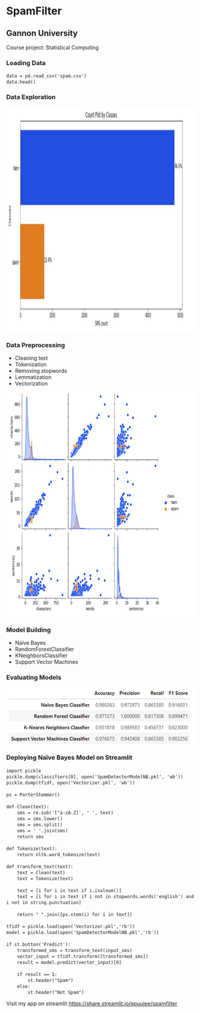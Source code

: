# SpamFilter
## Gannon University
Course project: Statistical Computing

### Loading Data
```
data = pd.read_csv('spam.csv')
data.head()
```

### Data Exploration
<img src="images/countplot.jpg" height="600">

### Data Preprocessing
* Cleaning text
* Tokenization
* Removing stopwords
* Lemmatization
* Vectorization

<img src="images/pairplot.jpg" height="600">

### Model Building
* Naïve Bayes
* RandomForestClassifier
* KNeighborsClassifier
* Support Vector Machines

### Evaluating Models
<img src="images/results.png">

### Deploying Naïve Bayes Model on Streamlit
```
import pickle
pickle.dump(classifiers[0], open('SpamDetectorModelNB.pkl', 'wb'))
pickle.dump(tfidf, open('Vectorizer.pkl', 'wb'))

ps = PorterStemmer()

def Clean(text):
    sms = re.sub('[^a-zA-Z]', ' ', text) 
    sms = sms.lower() 
    sms = sms.split()
    sms = ' '.join(sms)
    return sms

def Tokenize(text):
    return nltk.word_tokenize(text)

def transform_text(text):
    text = Clean(text)
    text = Tokenize(text)

    text = [i for i in text if i.isalnum()]
    text = [i for i in text if i not in stopwords.words('english') and i not in string.punctuation]
    
    return " ".join([ps.stem(i) for i in text])

tfidf = pickle.load(open('Vectorizer.pkl','rb'))
model = pickle.load(open('SpamDetectorModelNB.pkl','rb'))

if st.button('Predict'):
    transformed_sms = transform_text(input_sms)
    vector_input = tfidf.transform([transformed_sms])
    result = model.predict(vector_input)[0]
    
    if result == 1:
        st.header("Spam")
    else:
        st.header("Not Spam")
```

Visit  my app on streamlit https://share.streamlit.io/epuujee/spamfilter
